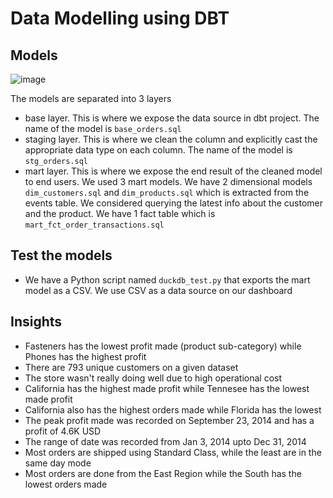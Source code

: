 # Data Modelling using DBT

## Models

![image](https://github.com/user-attachments/assets/4c070875-2eed-4ee2-bd5d-9c7cad8cc89a)

The models are separated into 3 layers
- base layer. This is where we expose the data source in dbt project. The name of the model is `base_orders.sql`
- staging layer. This is where we clean the column and explicitly cast the appropriate data type on each column. The name of the model is `stg_orders.sql`
- mart layer. This is where we expose the end result of the cleaned model to end users. We used 3 mart models. We have 2 dimensional models `dim_customers.sql` and `dim_products.sql` which is extracted from the events table. We considered querying the latest info about the customer and the product. We have 1 fact table which is `mart_fct_order_transactions.sql`

## Test the models
- We have a Python script named `duckdb_test.py` that exports the mart model as a CSV. We use CSV as a data source on our dashboard

## Insights
- Fasteners has the lowest profit made (product sub-category) while Phones has the highest profit
- There are 793 unique customers on a given dataset
- The store wasn't really doing well due to high operational cost
- California has the highest made profit while Tennesee has the lowest made profit
- California also has the highest orders made while Florida has the lowest
- The peak profit made was recorded on September 23, 2014 and has a profit of 4.6K USD
- The range of date was recorded from Jan 3, 2014 upto Dec 31, 2014
- Most orders are shipped using Standard Class, while the least are in the same day mode
- Most orders are done from the East Region while the South has the lowest orders made

